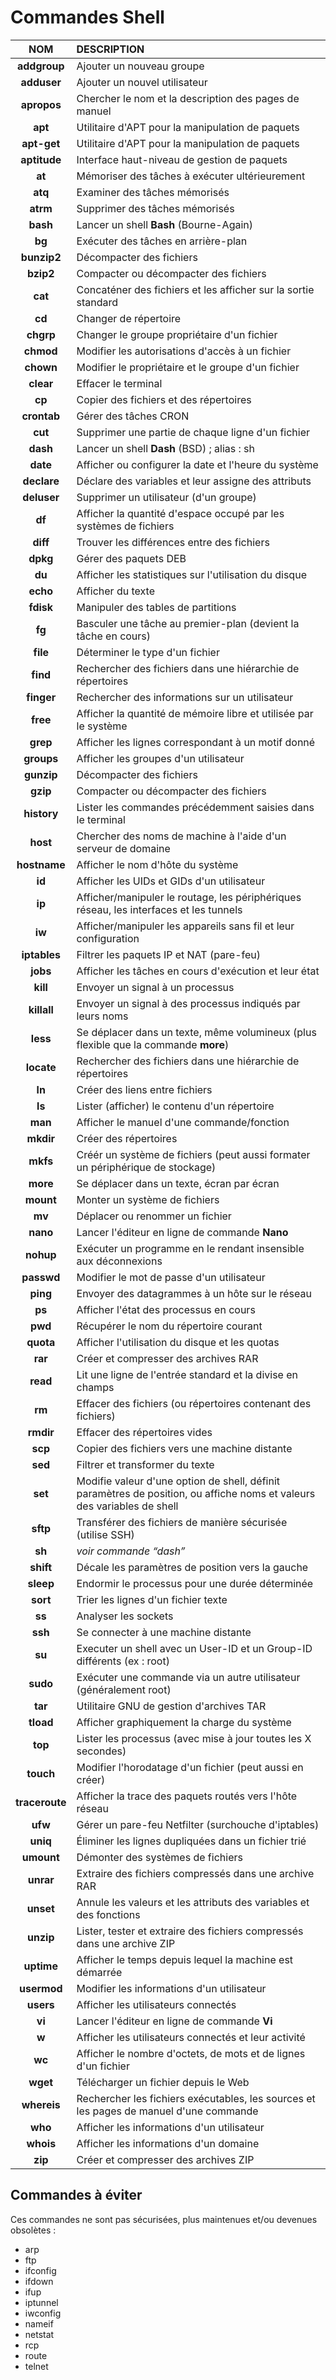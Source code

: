# Commandes Shell

|NOM|DESCRIPTION|
|:--:|:--|
|**addgroup**|Ajouter un nouveau groupe|
|**adduser**|Ajouter un nouvel utilisateur|
|**apropos**|Chercher le nom et la description des pages de manuel|
|**apt**|Utilitaire d'APT pour la manipulation de paquets|
|**apt-get**|Utilitaire d'APT pour la manipulation de paquets|
|**aptitude**|Interface haut-niveau de gestion de paquets|
|**at**|Mémoriser des tâches à exécuter ultérieurement|
|**atq**|Examiner des tâches mémorisés|
|**atrm**|Supprimer des tâches mémorisés|
|**bash**|Lancer un shell **Bash** (Bourne-Again)|
|**bg**|Exécuter des tâches en arrière-plan|
|**bunzip2**|Décompacter des fichiers|
|**bzip2**|Compacter ou décompacter des fichiers|
|**cat**|Concaténer des fichiers et les afficher sur la sortie standard|
|**cd**|Changer de répertoire|
|**chgrp**|Changer le groupe propriétaire d'un fichier|
|**chmod**|Modifier les autorisations d'accès à un fichier|
|**chown**|Modifier le propriétaire et le groupe d'un fichier|
|**clear**|Effacer le terminal|
|**cp**|Copier des fichiers et des répertoires|
|**crontab**|Gérer des tâches CRON|
|**cut**|Supprimer une partie de chaque ligne d'un fichier|
|**dash**|Lancer un shell **Dash** (BSD) ; alias : sh|
|**date**|Afficher ou configurer la date et l'heure du système|
|**declare**|Déclare des variables et leur assigne des attributs|
|**deluser**|Supprimer un utilisateur (d'un groupe)|
|**df**|Afficher la quantité d'espace occupé par les systèmes de fichiers|
|**diff**|Trouver les différences entre des fichiers|
|**dpkg**|Gérer des paquets DEB|
|**du**|Afficher les statistiques sur l'utilisation du disque|
|**echo**|Afficher du texte|
|**fdisk**|Manipuler des tables de partitions|
|**fg**|Basculer une tâche au premier-plan (devient la tâche en cours)|
|**file**|Déterminer le type d'un fichier|
|**find**|Rechercher des fichiers dans une hiérarchie de répertoires|
|**finger**|Rechercher des informations sur un utilisateur|
|**free**|Afficher la quantité de mémoire libre et utilisée par le système|
|**grep**|Afficher les lignes correspondant à un motif donné|
|**groups**|Afficher les groupes d'un utilisateur|
|**gunzip**|Décompacter des fichiers|
|**gzip**|Compacter ou décompacter des fichiers|
|**history**|Lister les commandes précédemment saisies dans le terminal|
|**host**|Chercher des noms de machine à l'aide d'un serveur de domaine|
|**hostname**|Afficher le nom d'hôte du système|
|**id**|Afficher les UIDs et GIDs d'un utilisateur|
|**ip**|Afficher/manipuler le routage, les périphériques réseau, les interfaces et les tunnels|
|**iw**|Afficher/manipuler les appareils sans fil et leur configuration|
|**iptables**|Filtrer les paquets IP et NAT (pare-feu)|
|**jobs**|Afficher les tâches en cours d'exécution et leur état|
|**kill**|Envoyer un signal à un processus|
|**killall**|Envoyer un signal à des processus indiqués par leurs noms|
|**less**|Se déplacer dans un texte, même volumineux (plus flexible que la commande **more**)|
|**locate**|Rechercher des fichiers dans une hiérarchie de répertoires|
|**ln**|Créer des liens entre fichiers|
|**ls**|Lister (afficher) le contenu d'un répertoire|
|**man**|Afficher le manuel d'une commande/fonction|
|**mkdir**|Créer des répertoires|
|**mkfs**|Créér un système de fichiers (peut aussi formater un périphérique de stockage)|
|**more**|Se déplacer dans un texte, écran par écran|
|**mount**|Monter un système de fichiers|
|**mv**|Déplacer ou renommer un fichier|
|**nano**|Lancer l'éditeur en ligne de commande **Nano**|
|**nohup**|Exécuter un programme en le rendant insensible aux déconnexions|
|**passwd**|Modifier le mot de passe d'un utilisateur|
|**ping**|Envoyer des datagrammes à un hôte sur le réseau|
|**ps**|Afficher l'état des processus en cours|
|**pwd**|Récupérer le nom du répertoire courant|
|**quota**|Afficher l'utilisation du disque et les quotas|
|**rar**|Créer et compresser des archives RAR|
|**read**|Lit une ligne de l'entrée standard et la divise en champs|
|**rm**|Effacer des fichiers (ou répertoires contenant des fichiers)|
|**rmdir**|Effacer des répertoires vides|
|**scp**|Copier des fichiers vers une machine distante|
|**sed**|Filtrer et transformer du texte|
|**set**|Modifie valeur d'une option de shell, définit paramètres de position, ou affiche noms et valeurs des variables de shell|
|**sftp**|Transférer des fichiers de manière sécurisée (utilise SSH)|
|**sh**|_voir commande “dash”_|
|**shift**|Décale les paramètres de position vers la gauche|
|**sleep**|Endormir le processus pour une durée déterminée|
|**sort**|Trier les lignes d'un fichier texte|
|**ss**|Analyser les sockets|
|**ssh**|Se connecter à une machine distante|
|**su**|Executer un shell avec un User-ID et un Group-ID différents (ex : root)|
|**sudo**|Exécuter une commande via un autre utilisateur (généralement root)|
|**tar**|Utilitaire GNU de gestion d'archives TAR|
|**tload**|Afficher graphiquement la charge du système|
|**top**|Lister les processus (avec mise à jour toutes les X secondes)|
|**touch**|Modifier l'horodatage d'un fichier (peut aussi en créer)|
|**traceroute**|Afficher la trace des paquets routés vers l'hôte réseau|
|**ufw**|Gérer un pare-feu Netfilter (surchouche d'iptables)|
|**uniq**|Éliminer les lignes dupliquées dans un fichier trié|
|**umount**|Démonter des systèmes de fichiers|
|**unrar**|Extraire des fichiers compressés dans une archive RAR|
|**unset**|Annule les valeurs et les attributs des variables et des fonctions|
|**unzip**|Lister, tester et extraire des fichiers compressés dans une archive ZIP|
|**uptime**|Afficher le temps depuis lequel la machine est démarrée|
|**usermod**|Modifier les informations d'un utilisateur|
|**users**|Afficher les utilisateurs connectés|
|**vi**|Lancer l'éditeur en ligne de commande **Vi**|
|**w**|Afficher les utilisateurs connectés et leur activité|
|**wc**|Afficher le nombre d'octets, de mots et de lignes d'un fichier|
|**wget**|Télécharger un fichier depuis le Web|
|**whereis**|Rechercher les fichiers exécutables, les sources et les pages de manuel d'une commande|
|**who**|Afficher les informations d'un utilisateur|
|**whois**|Afficher les informations d'un domaine|
|**zip**|Créer et compresser des archives ZIP|

## Commandes à éviter

Ces commandes ne sont pas sécurisées, plus maintenues et/ou devenues obsolètes :

+ arp
+ ftp
+ ifconfig
+ ifdown
+ ifup
+ iptunnel
+ iwconfig
+ nameif
+ netstat
+ rcp
+ route
+ telnet

